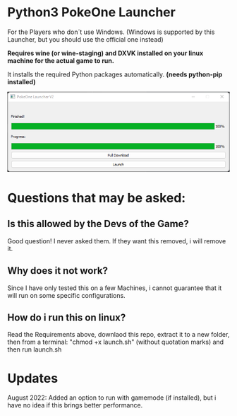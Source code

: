 # Python3 PokeOne Launcher

For the Players who don´t use Windows. (Windows is supported by this Launcher, but you should use the official one instead)

**Requires wine (or wine-staging) and DXVK installed on your linux machine for the actual game to run.**

It installs the required Python packages automatically. **(needs python-pip installed)**

![ScreenShot](/images/main.png)



# Questions that may be asked:

## Is this allowed by the Devs of the Game?
Good question! I never asked them. If they want this removed, i will remove it.

## Why does it not work?
Since I have only tested this on a few Machines, i cannot guarantee that it will run on some specific configurations.

## How do i run this on linux?
Read the Requirements above, downlaod this repo, extract it to a new folder, then from a terminal: "chmod +x launch.sh" (without quotation marks) and then run launch.sh




# Updates
 August 2022: Added an option to run with gamemode (if installed), but i have no idea if this brings better performance.
